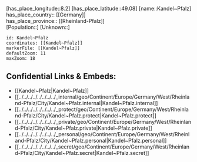 ﻿---
location: [49.08,8.2] 
mapzoom: [7,12] 
mapmarker: city 
type: City
tags:
- geo/City


SpocWebEntityId: 31288
isDeleted: false
confidential: public

---
[has_place_longitude::8.2] 
[has_place_latitude::49.08] 
[name::Kandel~Pfalz] 
has_place_country:: [[Germany]]  
has_place_province:: [[Rheinland-Pfalz]]  
[Population::] 
[Unknown::] 


```leaflet
id: Kandel~Pfalz
coordinates: [[Kandel~Pfalz]] 
markerFile: [[Kandel~Pfalz]] 
defaultZoom: 11 
maxZoom: 18
```


## Confidential Links & Embeds: 
- [[Kandel~Pfalz|Kandel~Pfalz]]  
- [[../../../../../../../../_internal/geo/Continent/Europe/Germany/West/Rheinland-Pfalz/City/Kandel~Pfalz.internal|Kandel~Pfalz.internal]] 
- [[../../../../../../../../_protect/geo/Continent/Europe/Germany/West/Rheinland-Pfalz/City/Kandel~Pfalz.protect|Kandel~Pfalz.protect]] 
- [[../../../../../../../../_private/geo/Continent/Europe/Germany/West/Rheinland-Pfalz/City/Kandel~Pfalz.private|Kandel~Pfalz.private]] 
- [[../../../../../../../../_personal/geo/Continent/Europe/Germany/West/Rheinland-Pfalz/City/Kandel~Pfalz.personal|Kandel~Pfalz.personal]] 
- [[../../../../../../../../_secret/geo/Continent/Europe/Germany/West/Rheinland-Pfalz/City/Kandel~Pfalz.secret|Kandel~Pfalz.secret]] 
